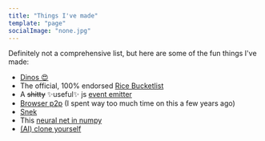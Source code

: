 ```yaml
---
title: "Things I've made"
template: "page"
socialImage: "none.jpg"
---
```

Definitely not a comprehensive list, but here are some of the fun things I've made:
- [Dinos 😍](https://elijah-bodden.github.io/space-bbq/)
- The official, 100% endorsed [Rice Bucketlist](https://tinyurl.com/ricebucketlist)
- A ~~shitty~~ ✨useful✨ js [event emitter](https://github.com/Elijah-Bodden/kNow)
- [Browser p2p](https://github.com/Elijah-Bodden/Membrane) (I spent way too much time on this a few years ago)
- [Snek](https://i.ibb.co/C6rL1NJ/Knowledge-is-the-greatest-gift.png)
- This [neural net in numpy](https://github.com/Elijah-Bodden/Numpy-NN)
- [(AI) clone yourself](https://gist.github.com/Elijah-Bodden/1964bd02fcd19efef65f6e0cd92881c4)
